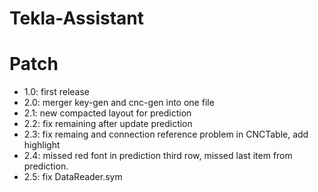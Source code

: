 # Tekla-Assistant

# Patch
* 1.0: first release
* 2.0: merger key-gen and cnc-gen into one file
* 2.1: new compacted layout for prediction 
* 2.2: fix remaining after update prediction
* 2.3: fix remaing and connection reference  problem in CNCTable, add highlight
* 2.4: missed red font in prediction third row, missed last item from prediction.
* 2.5: fix DataReader.sym 